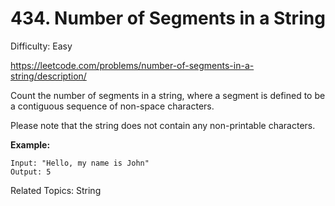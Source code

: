 # 434. Number of Segments in a String

Difficulty: Easy

https://leetcode.com/problems/number-of-segments-in-a-string/description/

Count the number of segments in a string, where a segment is defined to be a contiguous sequence of non-space characters.

Please note that the string does not contain any non-printable characters.

**Example:**
```
Input: "Hello, my name is John"
Output: 5
```

Related Topics: String
